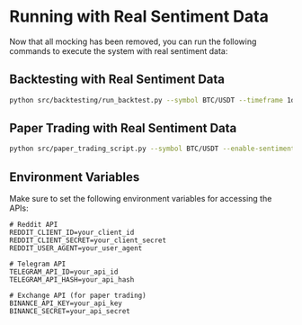 # Running with Real Sentiment Data

Now that all mocking has been removed, you can run the following commands to execute the system with real sentiment data:

## Backtesting with Real Sentiment Data

```bash
python src/backtesting/run_backtest.py --symbol BTC/USDT --timeframe 1d --use-sentiment --multi-source
```

## Paper Trading with Real Sentiment Data

```bash
python src/paper_trading_script.py --symbol BTC/USDT --enable-sentiment
```

## Environment Variables

Make sure to set the following environment variables for accessing the APIs:

```
# Reddit API
REDDIT_CLIENT_ID=your_client_id
REDDIT_CLIENT_SECRET=your_client_secret
REDDIT_USER_AGENT=your_user_agent

# Telegram API
TELEGRAM_API_ID=your_api_id
TELEGRAM_API_HASH=your_api_hash

# Exchange API (for paper trading)
BINANCE_API_KEY=your_api_key
BINANCE_SECRET=your_api_secret
```
